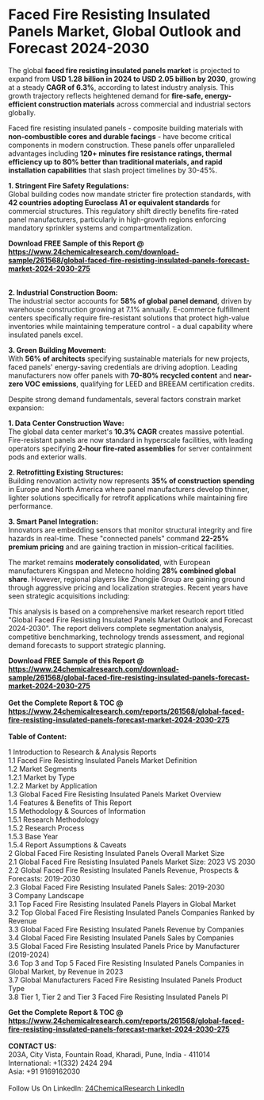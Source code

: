 <h1>Faced Fire Resisting Insulated Panels Market, Global Outlook and Forecast 2024-2030</h1><p>The global <strong>faced fire resisting insulated panels market</strong> is projected to expand from <strong>USD 1.28 billion in 2024 to USD 2.05 billion by 2030</strong>, growing at a steady <strong>CAGR of 6.3%</strong>, according to latest industry analysis. This growth trajectory reflects heightened demand for <strong>fire-safe, energy-efficient construction materials</strong> across commercial and industrial sectors globally.</p><p>Faced fire resisting insulated panels - composite building materials with <strong>non-combustible cores and durable facings</strong> - have become critical components in modern construction. These panels offer unparalleled advantages including <strong>120+ minutes fire resistance ratings, thermal efficiency up to 80% better than traditional materials, and rapid installation capabilities</strong> that slash project timelines by 30-45%.</p><p><strong>1. Stringent Fire Safety Regulations:</strong><br>
Global building codes now mandate stricter fire protection standards, with <strong>42 countries adopting Euroclass A1 or equivalent standards</strong> for commercial structures. This regulatory shift directly benefits fire-rated panel manufacturers, particularly in high-growth regions enforcing mandatory sprinkler systems and compartmentalization.</p><div><b>Download FREE Sample of this Report @ 
            <a href="https://www.24chemicalresearch.com/download-sample/261568/global-faced-fire-resisting-insulated-panels-forecast-market-2024-2030-275">
            https://www.24chemicalresearch.com/download-sample/261568/global-faced-fire-resisting-insulated-panels-forecast-market-2024-2030-275</a></b></div><br><p><strong>2. Industrial Construction Boom:</strong><br>
The industrial sector accounts for <strong>58% of global panel demand</strong>, driven by warehouse construction growing at 7.1% annually. E-commerce fulfillment centers specifically require fire-resistant solutions that protect high-value inventories while maintaining temperature control - a dual capability where insulated panels excel.</p><p><strong>3. Green Building Movement:</strong><br>
With <strong>56% of architects</strong> specifying sustainable materials for new projects, faced panels' energy-saving credentials are driving adoption. Leading manufacturers now offer panels with <strong>70-80% recycled content</strong> and <strong>near-zero VOC emissions</strong>, qualifying for LEED and BREEAM certification credits.</p><p>Despite strong demand fundamentals, several factors constrain market expansion:</p><p><strong>1. Data Center Construction Wave:</strong><br>
The global data center market's <strong>10.3% CAGR</strong> creates massive potential. Fire-resistant panels are now standard in hyperscale facilities, with leading operators specifying <strong>2-hour fire-rated assemblies</strong> for server containment pods and exterior walls.</p><p><strong>2. Retrofitting Existing Structures:</strong><br>
Building renovation activity now represents <strong>35% of construction spending</strong> in Europe and North America where panel manufacturers develop thinner, lighter solutions specifically for retrofit applications while maintaining fire performance.</p><p><strong>3. Smart Panel Integration:</strong><br>
Innovators are embedding sensors that monitor structural integrity and fire hazards in real-time. These "connected panels" command <strong>22-25% premium pricing</strong> and are gaining traction in mission-critical facilities.</p><p>The market remains <strong>moderately consolidated</strong>, with European manufacturers Kingspan and Metecno holding <strong>28% combined global share</strong>. However, regional players like Zhongjie Group are gaining ground through aggressive pricing and localization strategies. Recent years have seen strategic acquisitions including:</p><p>This analysis is based on a comprehensive market research report titled "Global Faced Fire Resisting Insulated Panels Market Outlook and Forecast 2024-2030". The report delivers complete segmentation analysis, competitive benchmarking, technology trends assessment, and regional demand forecasts to support strategic planning.</p><div><b>Download FREE Sample of this Report @ 
            <a href="https://www.24chemicalresearch.com/download-sample/261568/global-faced-fire-resisting-insulated-panels-forecast-market-2024-2030-275">
            https://www.24chemicalresearch.com/download-sample/261568/global-faced-fire-resisting-insulated-panels-forecast-market-2024-2030-275</a></b></div><br><div><b>Get the Complete Report & TOC @ 
            <a href="https://www.24chemicalresearch.com/reports/261568/global-faced-fire-resisting-insulated-panels-forecast-market-2024-2030-275">
            https://www.24chemicalresearch.com/reports/261568/global-faced-fire-resisting-insulated-panels-forecast-market-2024-2030-275</a></b></div><br>
            <b>Table of Content:</b><p>1 Introduction to Research & Analysis Reports<br />
    1.1 Faced Fire Resisting Insulated Panels Market Definition<br />
    1.2 Market Segments<br />
        1.2.1 Market by Type<br />
        1.2.2 Market by Application<br />
    1.3 Global Faced Fire Resisting Insulated Panels Market Overview<br />
    1.4 Features & Benefits of This Report<br />
    1.5 Methodology & Sources of Information<br />
        1.5.1 Research Methodology<br />
        1.5.2 Research Process<br />
        1.5.3 Base Year<br />
        1.5.4 Report Assumptions & Caveats<br />
2 Global Faced Fire Resisting Insulated Panels Overall Market Size<br />
    2.1 Global Faced Fire Resisting Insulated Panels Market Size: 2023 VS 2030<br />
    2.2 Global Faced Fire Resisting Insulated Panels Revenue, Prospects & Forecasts: 2019-2030<br />
    2.3 Global Faced Fire Resisting Insulated Panels Sales: 2019-2030<br />
3 Company Landscape<br />
    3.1 Top Faced Fire Resisting Insulated Panels Players in Global Market<br />
    3.2 Top Global Faced Fire Resisting Insulated Panels Companies Ranked by Revenue<br />
    3.3 Global Faced Fire Resisting Insulated Panels Revenue by Companies<br />
    3.4 Global Faced Fire Resisting Insulated Panels Sales by Companies<br />
    3.5 Global Faced Fire Resisting Insulated Panels Price by Manufacturer (2019-2024)<br />
    3.6 Top 3 and Top 5 Faced Fire Resisting Insulated Panels Companies in Global Market, by Revenue in 2023<br />
    3.7 Global Manufacturers Faced Fire Resisting Insulated Panels Product Type<br />
    3.8 Tier 1, Tier 2 and Tier 3 Faced Fire Resisting Insulated Panels Pl</p><div><b>Get the Complete Report & TOC @ 
            <a href="https://www.24chemicalresearch.com/reports/261568/global-faced-fire-resisting-insulated-panels-forecast-market-2024-2030-275">
            https://www.24chemicalresearch.com/reports/261568/global-faced-fire-resisting-insulated-panels-forecast-market-2024-2030-275</a></b></div><br><b>CONTACT US:</b><br>
            203A, City Vista, Fountain Road, Kharadi, Pune, India - 411014<br>
            International: +1(332) 2424 294<br>
            Asia: +91 9169162030 <br><br>
            Follow Us On LinkedIn: <a href="https://www.linkedin.com/company/24chemicalresearch/">24ChemicalResearch LinkedIn</a>